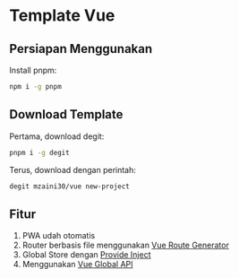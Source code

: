 # Template Vue

## Persiapan Menggunakan

Install pnpm:

```bash
npm i -g pnpm
```

## Download Template

Pertama, download degit:

```bash
pnpm i -g degit
```

Terus, download dengan perintah:

```bash
degit mzaini30/vue new-project
```

## Fitur

1. PWA udah otomatis
2. Router berbasis file menggunakan [Vue Route Generator](https://www.npmjs.com/package/vue-route-generator)
3. Global Store dengan [Provide Inject](https://vuejsdevelopers.com/2020/10/05/composition-api-vuex/)
4. Menggunakan [Vue Global API](https://www.npmjs.com/package/vue-global-api)
